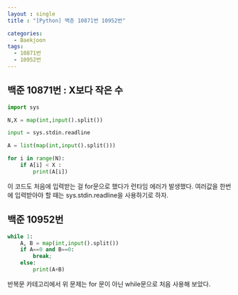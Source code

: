 ```yaml
---
layout : single
title : "[Python] 백준 10871번 10952번"

categories:
  - Baekjoon
tags:
  - 10871번
  - 10952번
---
```


## 백준 10871번 : X보다 작은 수
```python
import sys

N,X = map(int,input().split())

input = sys.stdin.readline

A = list(map(int,input().split()))

for i in range(N):
    if A[i] < X :
        print(A[i])
```        
이 코드도 처음에 입력받는 걸 for문으로 했다가 런타임 에러가 발생했다.
여러값을 한번에 입력받아야 할 때는 sys.stdin.readline을 사용하기로 하자.

## 백준 10952번
```python
while 1:
    A, B = map(int,input().split())
    if A==0 and B==0:
        break;
    else:
        print(A+B)
```

반복문 카테고리에서 위 문제는 for 문이 아닌 while문으로 처음 사용해 보았다.


